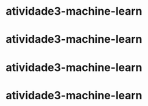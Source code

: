 # atividade3-machine-learn
# atividade3-machine-learn
# atividade3-machine-learn
# atividade3-machine-learn
